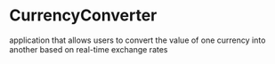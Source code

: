 # CurrencyConverter
 application that allows users to convert the value of one currency into another based on real-time exchange rates

